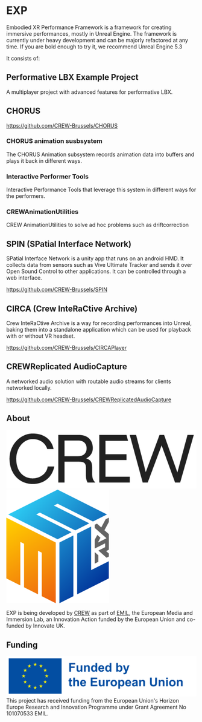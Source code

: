 # EXP
Embodied XR Performance Framework is a framework for creating immersive performances, mostly in Unreal Engine.
The framework is currently under heavy development and can be majorly refactored at any time.
If you are bold enough to try it, we recommend Unreal Engine 5.3 

It consists of:

## Performative LBX Example Project
A multiplayer project with advanced features for performative LBX.
## CHORUS
https://github.com/CREW-Brussels/CHORUS
### CHORUS animation susbsystem
The CHORUS Animation subsystem records animation data into buffers and plays it back in different ways.
### Interactive Performer Tools
Interactive Performance Tools that leverage this system in different ways for the performers.
### CREWAnimationUtilities
CREW AnimationUtilities to solve ad hoc problems such as driftcorrection
## SPIN (SPatial Interface Network) 
SPatial Interface Network is a unity app that runs on an android HMD.
It collects data from sensors such as Vive Ultimate Tracker and sends it over Open Sound Control to other applications.
It can be controlled through a web interface.

https://github.com/CREW-Brussels/SPIN

## CIRCA (Crew InteRaCtive Archive)
Crew InteRaCtive Archive is a way for recording performances into Unreal, baking them into a standalone application which can be used for playback with or without VR headset.

https://github.com/CREW-Brussels/CIRCAPlayer

## CREWReplicated AudioCapture
A networked audio solution with routable audio streams for clients networked locally.

https://github.com/CREW-Brussels/CREWReplicatedAudioCapture

## About
![](/.doc/img/CREW-logo.png)
![](/.doc/img/emil.png)

EXP is being developed by [CREW](http://crew.brussels) as part of [EMIL](https://emil-xr.eu/), the European Media and Immersion Lab, an Innovation Action funded by the European Union and co-funded by Innovate UK. 

## Funding
![](.doc/img/funded-by-the-eu.png)
This project has received funding from the European Union's Horizon Europe Research and Innovation Programme under Grant Agreement No 101070533 EMIL.